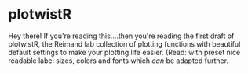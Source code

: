 # plotwistR

Hey there! If you're reading this....then you're reading the first draft of plotwistR, the Reimand lab collection of plotting functions with beautiful default settings to make your plotting life easier. (Read: with preset nice readable label sizes, colors and fonts which *can* be adapted further. 
